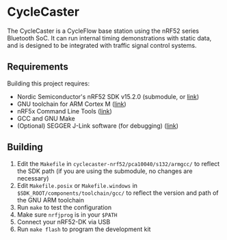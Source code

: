 # CycleCaster

The CycleCaster is a CycleFlow base station using the nRF52 series Bluetooth
SoC. It can run internal timing demonstrations with static data, and is designed
to be integrated with traffic signal control systems.

## Requirements

Building this project requires:

- Nordic Semiconductor's nRF52 SDK v15.2.0 (submodule, or [link](https://developer.nordicsemi.com/nRF5_SDK/nRF5_SDK_v15.x.x/))
- GNU toolchain for ARM Cortex M ([link](https://developer.arm.com/open-source/gnu-toolchain/gnu-rm/downloads))
- nRF5x Command Line Tools ([link](http://infocenter.nordicsemi.com/index.jsp?topic=%2Fcom.nordic.infocenter.tools%2Fdita%2Ftools%2Fnrf5x_command_line_tools%2Fnrf5x_installation.html))
- GCC and GNU Make
- (Optional) SEGGER J-Link software (for debugging) ([link](https://www.segger.com/downloads/jlink/))

## Building

1. Edit the `Makefile` in `cyclecaster-nrf52/pca10040/s132/armgcc/` to reflect the SDK path (if you are using the submodule, no changes are necessary)
2. Edit `Makefile.posix` or `Makefile.windows` in `$SDK_ROOT/components/toolchain/gcc/` to reflect the version and path of the GNU ARM toolchain
4. Run `make` to test the configuration
3. Make sure `nrfjprog` is in your `$PATH`
4. Connect your nRF52-DK via USB
5. Run `make flash` to program the development kit
